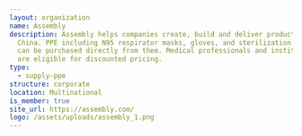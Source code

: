 ```yaml
---
layout: organization
name: Assembly
description: Assembly helps companies create, build and deliver products made in
  China. PPE including N95 respirator masks, gloves, and sterilization wipes,
  can be purchased directly from them. Medical professionals and institutions
  are eligible for discounted pricing.
type:
  - supply-ppe
structure: corporate
location: Multinational
is_member: true
site_url: https://assembly.com/
logo: /assets/uploads/assembly_1.png
---
```

